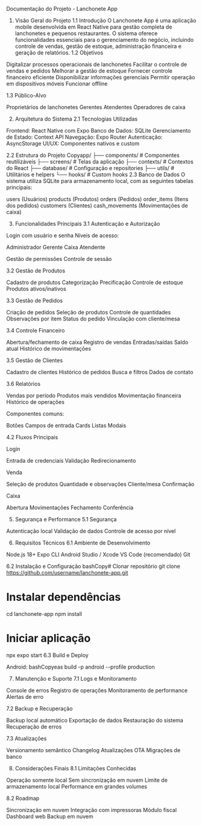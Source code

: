 Documentação do Projeto - Lanchonete App
1. Visão Geral do Projeto
1.1 Introdução
O Lanchonete App é uma aplicação mobile desenvolvida em React Native para gestão completa de lanchonetes e pequenos restaurantes. O sistema oferece funcionalidades essenciais para o gerenciamento do negócio, incluindo controle de vendas, gestão de estoque, administração financeira e geração de relatórios.
1.2 Objetivos

Digitalizar processos operacionais de lanchonetes
Facilitar o controle de vendas e pedidos
Melhorar a gestão de estoque
Fornecer controle financeiro eficiente
Disponibilizar informações gerenciais
Permitir operação em dispositivos móveis
Funcionar offline

1.3 Público-Alvo

Proprietários de lanchonetes
Gerentes
Atendentes
Operadores de caixa

2. Arquitetura do Sistema
2.1 Tecnologias Utilizadas

Frontend: React Native com Expo
Banco de Dados: SQLite
Gerenciamento de Estado: Context API
Navegação: Expo Router
Autenticação: AsyncStorage
UI/UX: Componentes nativos e custom

2.2 Estrutura do Projeto
Copyapp/
├── components/       # Componentes reutilizáveis
├── screens/         # Telas da aplicação
├── contexts/        # Contextos do React
├── database/        # Configuração e repositories
├── utils/          # Utilitários e helpers
└── hooks/          # Custom hooks
2.3 Banco de Dados
O sistema utiliza SQLite para armazenamento local, com as seguintes tabelas principais:

users (Usuários)
products (Produtos)
orders (Pedidos)
order_items (Itens dos pedidos)
customers (Clientes)
cash_movements (Movimentações de caixa)

3. Funcionalidades Principais
3.1 Autenticação e Autorização

Login com usuário e senha
Níveis de acesso:

Administrador
Gerente
Caixa
Atendente


Gestão de permissões
Controle de sessão

3.2 Gestão de Produtos

Cadastro de produtos
Categorização
Precificação
Controle de estoque
Produtos ativos/inativos

3.3 Gestão de Pedidos

Criação de pedidos
Seleção de produtos
Controle de quantidades
Observações por item
Status do pedido
Vinculação com cliente/mesa

3.4 Controle Financeiro

Abertura/fechamento de caixa
Registro de vendas
Entradas/saídas
Saldo atual
Histórico de movimentações

3.5 Gestão de Clientes

Cadastro de clientes
Histórico de pedidos
Busca e filtros
Dados de contato

3.6 Relatórios

Vendas por período
Produtos mais vendidos
Movimentação financeira
Histórico de operações


Componentes comuns:

Botões
Campos de entrada
Cards
Listas
Modais



4.2 Fluxos Principais

Login

Entrada de credenciais
Validação
Redirecionamento


Venda

Seleção de produtos
Quantidade e observações
Cliente/mesa
Confirmação


Caixa

Abertura
Movimentações
Fechamento
Conferência


5. Segurança e Performance
5.1 Segurança

Autenticação local
Validação de dados
Controle de acesso por nível


6. Requisitos Técnicos
6.1 Ambiente de Desenvolvimento

Node.js 18+
Expo CLI
Android Studio / Xcode
VS Code (recomendado)
Git

6.2 Instalação e Configuração
bashCopy# Clonar repositório
git clone https://github.com/username/lanchonete-app.git

# Instalar dependências
cd lanchonete-app
npm install

# Iniciar aplicação
npx expo start
6.3 Build e Deploy

Android:
bashCopyeas build -p android --profile production


7. Manutenção e Suporte
7.1 Logs e Monitoramento

Console de erros
Registro de operações
Monitoramento de performance
Alertas de erro

7.2 Backup e Recuperação

Backup local automático
Exportação de dados
Restauração do sistema
Recuperação de erros

7.3 Atualizações

Versionamento semântico
Changelog
Atualizações OTA
Migrações de banco

8. Considerações Finais
8.1 Limitações Conhecidas

Operação somente local
Sem sincronização em nuvem
Limite de armazenamento local
Performance em grandes volumes

8.2 Roadmap

Sincronização em nuvem
Integração com impressoras
Módulo fiscal
Dashboard web
Backup em nuvem